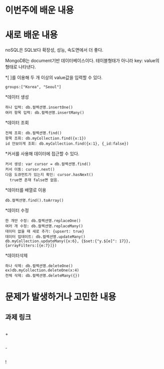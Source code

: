 # 이번주에 배운 내용


# 새로 배운 내용
noSQL은 SQL보다 확장성, 성능, 속도면에서 더 좋다. 

MongoDB는 document기반 데이터베이스이다. 테이블형태가 아니라 key: value의 형태로 나타낸다.

*[ ]를 이용해 두 개 이상의 value값을 입력할 수 있다.
``` 
groups:["Korea", "Seoul"]
```


*데이터 생성
``` 
하나 입력: db.컬렉션명.insertOne()
여러 항목 입력: db.컬렉션명.insertMany()
``` 


*데이터 조회
``` 
전체 조회: db.컬렉션명.find()
항목 조회: db.myCollection.find({x:1})
id 안보이게 조회: db.myCollection.find({x:1}, {_id:false})
``` 


*커서를 사용해 데이터에 접근할 수 있다.
```
커서 생성: var cursor = db.컬렉션명.find()
커서 이동: cursor.next()
다음 도큐먼트가 있는지 확인: cursor.hasNext()
  true면 존재 false면 없음.
``` 


*데이터를 배열로 이용
``` 
db.컬렉션명.find().toArray()
``` 


*데이터 수정
``` 
한 개만 수정: db.컬렉션명.replaceOne()
여러 개 수정: db.컬렉션명.replaceMany()
데이터 없을 때 새로 추가: {upsert: true}
데이터 업데이트: db.컬렉션명.updateMany()
db.myCollection.updateMany({x:6}, {$set:{"y.$[e]": 17}}, {arrayFilters:[{e:7}]})
``` 


*데이터삭제
``` 
하나 삭제: db.컬렉션명.deleteOne()
ex)db.myCollection.deleteOne(x:4)
전체 삭제: db.컬렉션명.deleteMany({})
``` 


# 문제가 발생하거나 고민한 내용



## 과제 링크
``` 

```

\+
``` 

```
\-
```

```
!
```

```
